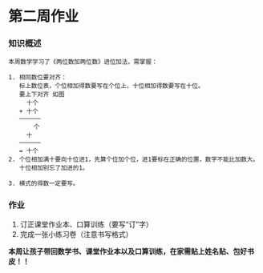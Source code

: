 # 第二周作业

### 知识概述

```plaintext
本周数学学习了《两位数加两位数》进位加法，需掌握：

1. 相同数位要对齐：
   标上数位表，个位相加得数要写在个位上，十位相加得数要写在十位。
   要上下对齐 如图
     十个
   + 十个
   ——————
       个
     十  
   ——————
   = 十个
2. 个位相加满十要向十位进1，先算个位加个位，进1要标在正确的位置，数字不能比加数大。
   十位相加别忘了加进的1。

3. 横式的得数一定要写。
```

### 作业

1. 订正课堂作业本、口算训练（️要写“订”字）  
2. 完成一张小练习卷（注意书写格式）

**本周让孩子带回数学书、课堂作业本以及口算训练，在家需贴上姓名贴、包好书皮！！**
